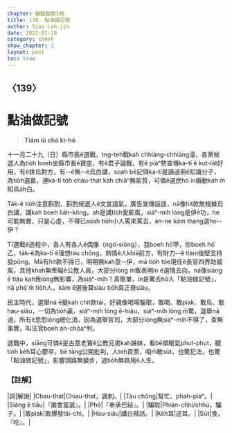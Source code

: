 ```yaml
---
chapter: 鹹酸甜第1冊
title: 139. 點油做記號
author: Siau Lah-jih
date: 2022-01-19
category: chheh
show_chapter: 1
layout: post
toc: true
---
```

  
## 〈139〉
# 點油做記號
>**Tiám iû chò kì-hō**

十一月二十九（日）縣市長ê選戰，tng-teh戰kah chhiāng-chhiāng滾，各黨候選人為tio̍h boeh坐縣市長ê寶座，有ê君子論戰，有ê piàⁿ勢宣傳ka-tī ê kut-la̍t好用，有ê抹烏對方，有--ê無--ê烏白講，soah bē記得ka-tī是讀過冊ê知識分子，為tio̍h選贏，連ka-tī to̍h chau-that kah chiâⁿ無氣質，可憐ê選民hō͘ in煽動kah m̄知烏a̍h白。

Ta̍k-ê tio̍h注意斟酌，斟酌候選人ê文宣語氣，廣告宣傳話語，nā像hit款無根據烏白講，講kah boeh lia̍h-kông，ah是講tio̍h愛膨風，siáⁿ-mih lóng是伊ê功，he可能無實，只是心虛，不得已soah tio̍h小人罵來罵去，án-ne kám thang選ho͘--伊？

Tī選戰ê過程中，各人有各人ê偶像（ngó͘-siōng），我boeh hō͘甲，你boeh hō͘乙，ta̍k-ê為ka-tī ê理想tàu chông，熱情ê人khiā前方，有財力--ê tiàm後壁支持發pōng。Mā有hit款不得已，明明無kah意--伊，mā tio̍h tòe現任ê長官四界助威風，其他khah無牽礙ê公教人員，大部分lóng m̄敢表明in ê選情去向，ná像siáng ē tiâu kah我lóng無影響，為siáⁿ-mih？真簡單，in是驚去hō͘人「點油做記號」，nā phô͘ m̄ tio̍h人，kám ē選後算siàu tio̍h真正衰siâu。

民主時代，選舉ná ē變kah chit款tāi，好親像喝場騙取，敢喝、敢piak、敢烏、敢hau-siâu，一切為tio̍h贏，siáⁿ-mih lóng ē-hiáu，siáⁿ-mih lóng m̄驚，選舉nā過，所有ê恩怨lóng總化消，因為選舉官司，大部分lóng無siáⁿ-mih不得了，查無事實，叫法官boeh án-chóaⁿ判。

選戰中，siāng可憐ê是古意老實ê公教兄弟kah姊妹，看bē順眼氣phut-phut，聽tio̍h ke̍h耳心鬱卒，bē tàng公開批判，人teh買票，咱m̄敢su̍t，也驚犯法，也驚「點油做記號」，影響頭路無變步，過tio̍h無路用ê人生。

### 【註解】

|詞|解說|
|Chau-that|Chiau-that，諷刺。|
|Tàu chông|幫忙、phah-piàⁿ。|
|Siáng ē tiâu|『誰會當選』。|
|Phô͘|『奉承巴結』。|
|騙取|Phiàn-chhí/chhú，騙子。|
|敢piak|敢爆發tāi-chì。|
|Hau-siâu|講白賊話。|
|Ke̍h耳|逆耳。|
|Su̍t|食，『吃』。|